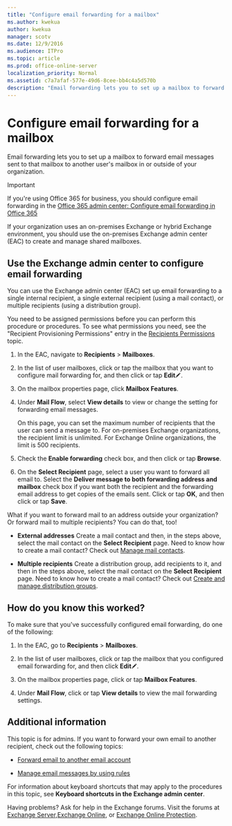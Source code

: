 ```yaml
---
title: "Configure email forwarding for a mailbox"
ms.author: kwekua
author: kwekua
manager: scotv
ms.date: 12/9/2016
ms.audience: ITPro
ms.topic: article
ms.prod: office-online-server
localization_priority: Normal
ms.assetid: c7a7afaf-577e-49d6-8cee-bb4c4a5d570b
description: "Email forwarding lets you to set up a mailbox to forward email messages sent to that mailbox to another user's mailbox in or outside of your organization."
---
```


# Configure email forwarding for a mailbox

Email forwarding lets you to set up a mailbox to forward email messages sent to that mailbox to another user's mailbox in or outside of your organization.
  
> [!IMPORTANT]
> If you're using Office 365 for business, you should configure email forwarding in the [Office 365 admin center: Configure email forwarding in Office 365 ](https://go.microsoft.com/fwlink/p/?LinkId=834774)
  
If your organization uses an on-premises Exchange or hybrid Exchange environment, you should use the on-premises Exchange admin center (EAC) to create and manage shared mailboxes.
  
## Use the Exchange admin center to configure email forwarding

You can use the Exchange admin center (EAC) set up email forwarding to a single internal recipient, a single external recipient (using a mail contact), or multiple recipients (using a distribution group).
  
You need to be assigned permissions before you can perform this procedure or procedures. To see what permissions you need, see the "Recipient Provisioning Permissions" entry in the [Recipients Permissions](http://technet.microsoft.com/library/5b690bcb-c6df-4511-90e1-08ca91f43b37.aspx) topic. 
  
1. In the EAC, navigate to **Recipients** \> **Mailboxes**.
    
2. In the list of user mailboxes, click or tap the mailbox that you want to configure mail forwarding for, and then click or tap **Edit**![Edit icon](../../media/ITPro_EAC_EditIcon.gif).
    
3. On the mailbox properties page, click **Mailbox Features**.
    
4. Under **Mail Flow**, select **View details** to view or change the setting for forwarding email messages. 
    
    On this page, you can set the maximum number of recipients that the user can send a message to. For on-premises Exchange organizations, the recipient limit is unlimited. For Exchange Online organizations, the limit is 500 recipients.
    
5. Check the **Enable forwarding** check box, and then click or tap **Browse**.
    
6. On the **Select Recipient** page, select a user you want to forward all email to. Select the **Deliver message to both forwarding address and mailbox** check box if you want both the recipient and the forwarding email address to get copies of the emails sent. Click or tap **OK**, and then click or tap **Save**.
    
What if you want to forward mail to an address outside your organization? Or forward mail to multiple recipients? You can do that, too!
  
- **External addresses** Create a mail contact and then, in the steps above, select the mail contact on the **Select Recipient** page. Need to know how to create a mail contact? Check out [Manage mail contacts](../../recipients-in-exchange-online/manage-mail-contacts.md).
    
- **Multiple recipients** Create a distribution group, add recipients to it, and then in the steps above, select the mail contact on the **Select Recipient** page. Need to know how to create a mail contact? Check out [Create and manage distribution groups](../../recipients-in-exchange-online/manage-distribution-groups/manage-distribution-groups.md).
    
## How do you know this worked?

To make sure that you've successfully configured email forwarding, do one of the following:
  
1. In the EAC, go to **Recipients** \> **Mailboxes**.
    
2. In the list of user mailboxes, click or tap the mailbox that you configured email forwarding for, and then click **Edit**![Edit icon](../../media/ITPro_EAC_EditIcon.gif).
    
3. On the mailbox properties page, click or tap **Mailbox Features**.
    
4. Under **Mail Flow**, click or tap **View details** to view the mail forwarding settings. 
    
## Additional information

This topic is for admins. If you want to forward your own email to another recipient, check out the following topics:
  
- [Forward email to another email account](https://go.microsoft.com/fwlink/p/?LinkId=510866)
    
- [Manage email messages by using rules](https://go.microsoft.com/fwlink/p/?LinkId=510869)
    
For information about keyboard shortcuts that may apply to the procedures in this topic, see **Keyboard shortcuts in the Exchange admin center**.
  
Having problems? Ask for help in the Exchange forums. Visit the forums at [Exchange Server](https://go.microsoft.com/fwlink/p/?linkId=60612),[Exchange Online](https://go.microsoft.com/fwlink/p/?linkId=267542), or [Exchange Online Protection](https://go.microsoft.com/fwlink/p/?linkId=285351).
  


